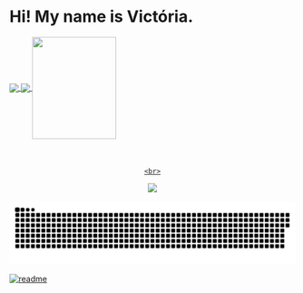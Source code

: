 <h1> Hi! My name is Victória. </h1>

 
<div>
  <a href="https://github.com/paolachagas">
  <img height="180em"   align="center" src="https://github-readme-stats.vercel.app/api?username=paolachagas&show_icons=true&theme=react&include_all_commits=true&count_private=true"/>
  <img height="180em"  align="center" src="https://github-readme-stats.vercel.app/api/top-langs/?username=ELLEN2121&layout=compact&langs_count=7&theme=react" />
  <img align="center" width="148" height="180" src="https://media1.tenor.com/images/68e8337fb4eb7e40645d832c64762a8b/tenor.gif?itemid=19443613">
</div>
 <br>
<div  align="center"> 
  <div style="display: inline_block"><br>
  
    <br>

</div>
 
  <a href="https://www.instagram.com/paolachagass/?hl=pt-br" target="_blank"><img src="https://img.shields.io/badge/-Instagram-%23E4405F?style=for-the-badge&logo=instagram&logoColor=white" target="_blank"></a>

 
  ![Snake animation](https://github.com/paolachagas/paolachagas/blob/output/github-contribution-grid-snake.svg)
 
</div>
 
[![readme](https://github-readme-stats.vercel.app/api/pin/?username=paolachagas&repo=ELLEN2121&theme=react)](https://github.com/paolachagas/paolachagas)
